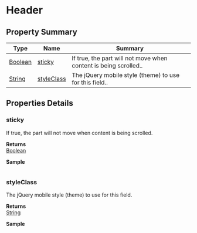 #  Header


## Property Summary

| Type                                                  | Name                    | Summary                                                                                                           |
| ----------------------------------------------------- | ----------------------- | ----------------------------------------------------------------------------------------------------------------- |
| [Boolean](../../JSLib/Boolean.md) | [sticky](Header.md#sticky)                   | If true, the part will not move when content is being scrolled..                                    |
| [String](../../JSLib/String.md) | [styleClass](Header.md#styleClass)                   | The jQuery mobile style (theme) to use for this field..                                    |

## Properties Details

### sticky

If true, the part will not move when content is being scrolled.

**Returns**\
[Boolean](../../JSLib/Boolean.md) 


**Sample**

```javascript

```
### styleClass

The jQuery mobile style (theme) to use for this field.

**Returns**\
[String](../../JSLib/String.md) 


**Sample**

```javascript

```

